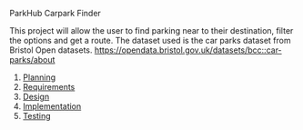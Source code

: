 ParkHub Carpark Finder


This project will allow the user to find parking near to their destination, filter the options and get a route. The dataset used is the car parks dataset from Bristol Open datasets.
https://opendata.bristol.gov.uk/datasets/bcc::car-parks/about


1. [Planning](docs/planning.md)
2. [Requirements](docs/requirements.md)
3. [Design](docs/design.md)
4. [Implementation](docs/implementation.md)
5. [Testing](docs/testing.md)

